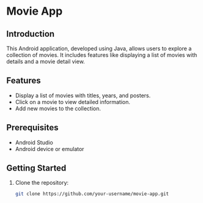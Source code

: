 # Movie App

## Introduction

This Android application, developed using Java, allows users to explore a collection of movies. It includes features like displaying a list of movies with details and a movie detail view.

## Features

- Display a list of movies with titles, years, and posters.
- Click on a movie to view detailed information.
- Add new movies to the collection.

## Prerequisites

- Android Studio
- Android device or emulator

## Getting Started

1. Clone the repository:

   ```bash
   git clone https://github.com/your-username/movie-app.git
